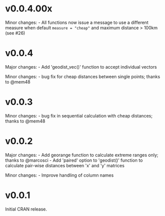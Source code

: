 # v0.0.4.00x

Minor changes:
    - All functions now issue a message to use a different measure when default
      `measure = "cheap"` and maximum distance > 100km (see #26)

# v0.0.4

Major changes:
    - Add 'geodist_vec()' function to accept individual vectors

Minor changes:
    - bug fix for cheap distances between single points; thanks to @mem48

# v0.0.3

Minor changes:
    - bug fix in sequential calculation with cheap distances; thanks to @mem48

# v0.0.2

Major changes:
    - Add georange function to calculate extreme ranges only; thanks to @marcosci
    - Add 'paired' option to 'geodist()' function to calculate pair-wise
      distances between 'x' and 'y' matrices

Minor changes:
    - Improve handling of column names


# v0.0.1

Initial CRAN release.
